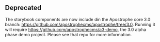 ## Deprecated

The storybook components are now include din the Apostrophe core 3.0 branch: https://github.com/apostrophecms/apostrophe/tree/3.0. Running it will require https://github.com/apostrophecms/a3-demo, the 3.0 alpha phase demo project. Please see that repo for more information.

